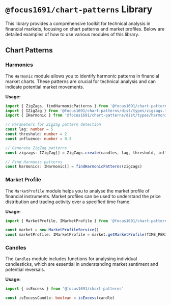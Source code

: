 # `@focus1691/chart-patterns` Library

This library provides a comprehensive toolkit for technical analysis in financial markets, focusing on chart patterns and market profiles. Below are detailed examples of how to use various modules of this library.

## Chart Patterns

### Harmonics

The `Harmonic` module allows you to identify harmonic patterns in financial market charts. These patterns are crucial for technical analysis and can indicate potential market movements.

**Usage:**

```typescript
import { ZigZags, findHarmonicPatterns } from '@focus1691/chart-patterns'
import { IZigZag } from '@focus1691/chart-patterns/dist/types/zigzags.types'
import { IHarmonic } from '@focus1691/chart-patterns/dist/types/harmonics.types'

// Parameters for ZigZag pattern detection
const lag: number = 5
const threshold: number = 2
const influence: number = 0.3

// Generate ZigZag patterns
const zigzags: IZigZag[] = ZigZags.create(candles, lag, threshold, influence)

// Find Harmonic patterns
const harmonics: IHarmonic[] = findHarmonicPatterns(zigzags)
```

### Market Profile

The `MarketProfile` module helps you to analyse the market profile of financial instruments. Market profiles can be used to understand the price distribution and trading activity over a specified time frame.

**Usage:**

```typescript
import { MarketProfile, IMarketProfile } from '@focus1691/chart-patterns'

const market = new MarketProfileService()
const marketProfile: IMarketProfile = market.getMarketProfile(TIME_PERIODS.DAY, candles, 1, 0.5)
```

### Candles

The `Candles` module includes functions for analysing individual candlesticks, which are essential in understanding market sentiment and potential reversals.

**Usage:**

```typescript
import { isExcess } from '@focus1691/chart-patterns'

const isExcessCandle: boolean = isExcess(candle)

